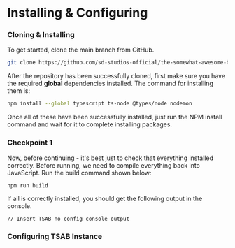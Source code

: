 # Installing & Configuring

### Cloning & Installing

To get started, clone the main branch from GitHub.

```bash
git clone https://github.com/sd-studios-official/the-somewhat-awesome-bot.git
```

After the repository has been successfully cloned, first make sure you have the required **global** dependencies installed. The command for installing them is:&#x20;

```bash
npm install --global typescript ts-node @types/node nodemon
```

Once all of these have been successfully installed, just run the NPM install command and wait for it to complete installing packages.

### Checkpoint 1

Now, before continuing - it's best just to check that everything installed correctly. Before running, we need to compile everything back into JavaScript. Run the build command shown below:

```bash
npm run build
```

If all is correctly installed, you should get the following output in the console.

```
// Insert TSAB no config console output
```

### Configuring TSAB Instance

